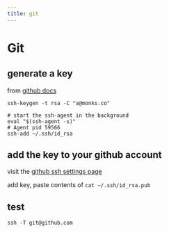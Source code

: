 ```yaml
---
title: git
---
```


# Git

## generate a key

from [github docs](https://help.github.com/articles/generating-ssh-keys/#platform-linux)

    ssh-keygen -t rsa -C "a@monks.co"

    # start the ssh-agent in the background
    eval "$(ssh-agent -s)"
    # Agent pid 59566
    ssh-add ~/.ssh/id_rsa

## add the key to your github account

visit the [github ssh settings page](https://github.com/settings/ssh)

add key, paste contents of `cat ~/.ssh/id_rsa.pub`

## test

    ssh -T git@github.com
